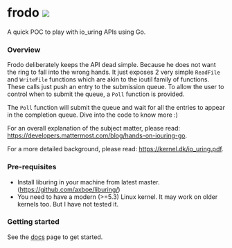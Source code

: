 # frodo <a href="https://pkg.go.dev/github.com/agnivade/frodo"> <img src="https://img.shields.io/badge/go.dev-reference-007d9c?logo=go&logoColor=white"></a>

A quick POC to play with io_uring APIs using Go.

### Overview

Frodo deliberately keeps the API dead simple. Because he does not want the ring to fall into the wrong hands. It just exposes 2 very simple `ReadFile` and `WriteFile` functions which are akin to the ioutil family of functions. These calls just push an entry to the submission queue. To allow the user to control when to submit the queue, a `Poll` function is provided.

The `Poll` function will submit the queue and wait for all the entries to appear in the completion queue. Dive into the code to know more :)

For an overall explanation of the subject matter, please read: https://developers.mattermost.com/blog/hands-on-iouring-go.

For a more detailed background, please read: https://kernel.dk/io_uring.pdf.

### Pre-requisites

- Install liburing in your machine from latest master. (https://github.com/axboe/liburing/)
- You need to have a modern (>=5.3) Linux kernel. It may work on older kernels too. But I have not tested it.

### Getting started

See the [docs](https://pkg.go.dev/github.com/agnivade/frodo) page to get started.
